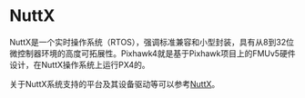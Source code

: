 # NuttX

NuttX是一个实时操作系统（RTOS），强调标准兼容和小型封装，具有从8到32位微控制器环境的高度可拓展性。Pixhawk4就是基于Pixhawk项目上的FMUv5硬件设计，在NuttX操作系统上运行PX4的。

关于NuttX系统支持的平台及其设备驱动等可以参考[NuttX](https://blog.csdn.net/zhumaill/article/details/24197637#t6)。

